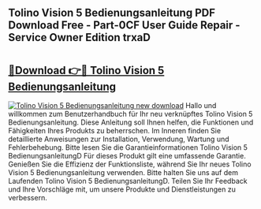 ## Tolino Vision 5 Bedienungsanleitung PDF Download Free - Part-0CF User Guide Repair - Service Owner Edition trxaD

# <h2><a href="http://df1a2dp.blite.top/?on=Tolino+Vision+5+Bedienungsanleitung">🔗Download 👉🔴 Tolino Vision 5 Bedienungsanleitung</a></h2>

[![Tolino Vision 5 Bedienungsanleitung new download](https://i.imgur.com/lujVjoI.png)](http://df1a2dp.blite.top/?on=Tolino+Vision+5+Bedienungsanleitung)
Hallo und willkommen zum Benutzerhandbuch für Ihr neu verknüpftes Tolino Vision 5 Bedienungsanleitung. Diese Anleitung soll Ihnen helfen, die Funktionen und Fähigkeiten Ihres Produkts zu beherrschen. Im Inneren finden Sie detaillierte Anweisungen zur Installation, Verwendung, Wartung und Fehlerbehebung. Bitte lesen Sie die Garantieinformationen Tolino Vision 5 BedienungsanleitungD Für dieses Produkt gilt eine umfassende Garantie. Genießen Sie die Effizienz der Funktionsliste, während Sie Ihr neues Tolino Vision 5 Bedienungsanleitung verwenden. Bitte halten Sie uns auf dem Laufenden Tolino Vision 5 BedienungsanleitungD. Teilen Sie Ihr Feedback und Ihre Vorschläge mit, um unsere Produkte und Dienstleistungen zu verbessern.

